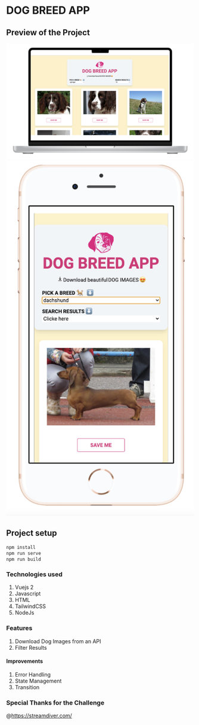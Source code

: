 # DOG BREED APP

## Preview of the Project

![DogApp Desktop](./Preview/Dog_App_Desktop.png)
![DogApp Mobile](./Preview/Dog_App_Mobile.png)

## Project setup

```
npm install
npm run serve
npm run build
```

### Technologies used

1. Vuejs 2
2. Javascript
3. HTML
4. TailwindCSS
5. NodeJs

### Features

1. Download Dog Images from an API
2. Filter Results

#### Improvements

1. Error Handling
2. State Management
3. Transition

### Special Thanks for the Challenge

@https://streamdiver.com/

